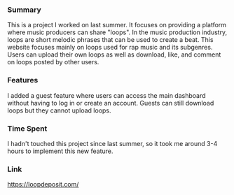 ### Summary

This is a project I worked on last summer. It focuses on providing a platform where music producers can share "loops". In the music production industry, loops are short melodic phrases that can be used to create a beat. This website focuses mainly on loops used for rap music and its subgenres. Users can upload their own loops as well as download, like, and comment on loops posted by other users.

### Features

I added a guest feature where users can access the main dashboard without having to log in or create an account. Guests can still download loops but they cannot upload loops.

### Time Spent

I hadn't touched this project since last summer, so it took me around 3-4 hours to implement this new feature.

### Link

https://loopdeposit.com/
